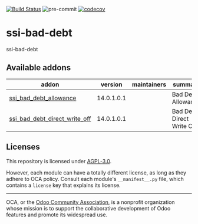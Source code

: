 [![Build Status](https://travis-ci.com/open-synergy/ssi-bad-debt.svg?branch=14.0)](https://travis-ci.com/open-synergy/ssi-bad-debt)
![pre-commit](https://github.com/open-synergy/ssi-bad-debt/actions/workflows/pre-commit.yml/badge.svg)
[![codecov](https://codecov.io/gh/open-synergy/ssi-bad-debt/branch/14.0/graph/badge.svg)](https://codecov.io/gh/open-synergy/ssi-bad-debt)

<!-- /!\ do not modify above this line -->

# ssi-bad-debt

ssi-bad-debt

<!-- /!\ do not modify below this line -->

<!-- prettier-ignore-start -->

[//]: # (addons)

Available addons
----------------
addon | version | maintainers | summary
--- | --- | --- | ---
[ssi_bad_debt_allowance](ssi_bad_debt_allowance/) | 14.0.1.0.1 |  | Bad Debt Allowance
[ssi_bad_debt_direct_write_off](ssi_bad_debt_direct_write_off/) | 14.0.1.0.1 |  | Bad Debt Direct Write Off

[//]: # (end addons)

<!-- prettier-ignore-end -->

## Licenses

This repository is licensed under [AGPL-3.0](LICENSE).

However, each module can have a totally different license, as long as they adhere to OCA
policy. Consult each module's `__manifest__.py` file, which contains a `license` key
that explains its license.

----

OCA, or the [Odoo Community Association](http://odoo-community.org/), is a nonprofit
organization whose mission is to support the collaborative development of Odoo features
and promote its widespread use.
